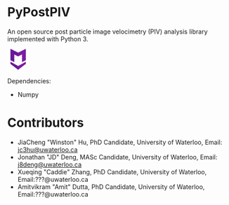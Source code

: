 # PyPostPIV
An open source post particle image velocimetry (PIV) analysis library implemented with Python 3.

![alt text][logo]

[logo]: https://github.com/adam-p/markdown-here/raw/master/src/common/images/icon48.png "Logo Title Text 2"

Dependencies:
- Numpy

# Contributors
- JiaCheng "Winston" Hu, PhD Candidate, University of Waterloo, Email: jc3hu@uwaterloo.ca
- Jonathan "JD" Deng, MASc Candidate, University of Waterloo, Email: j8deng@uwaterloo.ca
- Xueqing "Caddie" Zhang, PhD Candidate, University of Waterloo, Email:???@uwaterloo.ca
- Amitvikram "Amit" Dutta, PhD Candidate, University of Waterloo, Email:???@uwaterloo.ca 
